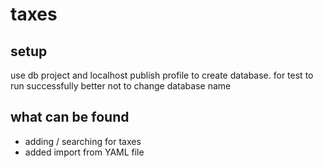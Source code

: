 # taxes

## setup

use db project and localhost publish profile to create database. for test to run successfully better not to change database name

## what can be found

- adding / searching for taxes
- added import from YAML file

